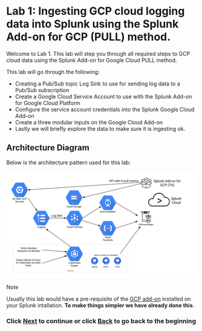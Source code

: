 # Lab 1: Ingesting GCP cloud logging data into Splunk using the Splunk Add-on for GCP (PULL) method. 
Welcome to Lab 1. This lab will step you through all required steps to GCP cloud data using the Splunk Add-on for Google Cloud PULL method.

This lab will go through the following: 
- Creating a Pub/Sub topic Log Sink to use for sending log data to a Pub/Sub subscription
- Create a Google Cloud Service Account to use with the Splunk Add-on for Google Cloud Platform 
- Configure the service account credentials into the Splunk Google Cloud Add-on
- Create a three modular inputs on the Google Cloud Add-on
- Lastly we will briefly explore the data to make sure it is ingesting ok. 

## Architecture Diagram
Below is the architecture pattern used for this lab:

![image_tag](/static/Lab1_gcpaddon/lab1_architecture.png) 


>[!NOTE]
>Usually this lab would have a pre-requisite of the <a>[GCP add-on](https://splunkbase.splunk.com/app/3088)</a> installed on your Splunk intallation. <b>To make things simpler we have already done this</b>. 


### Click <a>[Next](/content/Lab1_gcpaddon/lab_1_gcp_ta.en.md)</a> to continue or click <a>[Back](/content/README.md) to go back to the beginning</a>